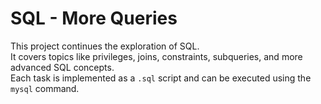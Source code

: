 # SQL - More Queries

This project continues the exploration of SQL.  
It covers topics like privileges, joins, constraints, subqueries, and more advanced SQL concepts.  
Each task is implemented as a `.sql` script and can be executed using the `mysql` command.
